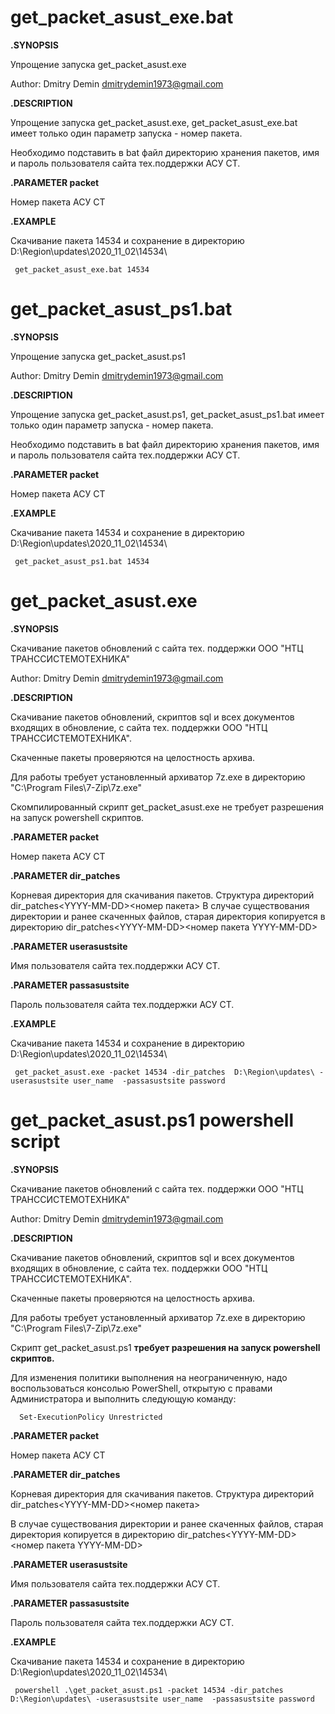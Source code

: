 # get_packet_asust_exe.bat

**.SYNOPSIS**

   Упрощение запуска get_packet_asust.exe 
   
   Author: Dmitry Demin dmitrydemin1973@gmail.com
   
 **.DESCRIPTION**

   Упрощение запуска get_packet_asust.exe, get_packet_asust_exe.bat имеет только один параметр запуска - номер пакета. 
   
   Необходимо подставить в bat файл директорию хранения пакетов, имя и пароль пользователя сайта тех.поддержки АСУ СТ.
   
**.PARAMETER packet**

   Номер пакета АСУ СТ 

**.EXAMPLE**

  Скачивание пакета 14534 и сохранение в директорию D:\Region\updates\2020_11_02\14534\ 

     get_packet_asust_exe.bat 14534


# get_packet_asust_ps1.bat

**.SYNOPSIS**

   Упрощение запуска get_packet_asust.ps1
   
   Author: Dmitry Demin dmitrydemin1973@gmail.com
   
 **.DESCRIPTION**

   Упрощение запуска get_packet_asust.ps1, get_packet_asust_ps1.bat имеет только один параметр запуска - номер пакета. 
   
   Необходимо подставить в bat файл директорию хранения пакетов, имя и пароль пользователя сайта тех.поддержки АСУ СТ.
   
**.PARAMETER packet**

   Номер пакета АСУ СТ 

**.EXAMPLE**

  Скачивание пакета 14534 и сохранение в директорию D:\Region\updates\2020_11_02\14534\ 

     get_packet_asust_ps1.bat 14534


# get_packet_asust.exe 

**.SYNOPSIS**

   Скачивание пакетов обновлений с сайта тех. поддержки ООО "НТЦ ТРАНССИСТЕМОТЕХНИКА"

   Author: Dmitry Demin dmitrydemin1973@gmail.com

**.DESCRIPTION**

  Скачивание пакетов обновлений, скриптов sql и всех документов входящих в обновление, с сайта тех. поддержки ООО "НТЦ ТРАНССИСТЕМОТЕХНИКА".
  
  Скаченные пакеты проверяются на целостность архива.
  
  Для работы требует установленный архиватор 7z.exe в директорию "C:\Program Files\7-Zip\7z.exe"

  Скомпилированный скрипт get_packet_asust.exe не требует разрешения на запуск powershell скриптов.

**.PARAMETER packet**

  Номер пакета АСУ СТ 

**.PARAMETER dir_patches**

 Корневая директория для скачивания пакетов. Структура директорий dir_patches\<YYYY-MM-DD>\<номер пакета>
 В случае существования директории и ранее скаченных файлов, старая директория копируется в директорию  dir_patches\<YYYY-MM-DD>\<номер пакета YYYY-MM-DD>

**.PARAMETER userasustsite**

 Имя пользователя сайта тех.поддержки АСУ СТ.

**.PARAMETER passasustsite**

  Пароль пользователя сайта тех.поддержки АСУ СТ.

**.EXAMPLE**

  Скачивание пакета 14534 и сохранение в директорию D:\Region\updates\2020_11_02\14534\ 

     get_packet_asust.exe -packet 14534 -dir_patches  D:\Region\updates\ -userasustsite user_name  -passasustsite password




# get_packet_asust.ps1 powershell script 

**.SYNOPSIS**

   Скачивание пакетов обновлений с сайта тех. поддержки ООО "НТЦ ТРАНССИСТЕМОТЕХНИКА"

   Author: Dmitry Demin dmitrydemin1973@gmail.com

**.DESCRIPTION**

  Скачивание пакетов обновлений, скриптов sql и всех документов входящих в обновление, с сайта тех. поддержки ООО "НТЦ ТРАНССИСТЕМОТЕХНИКА".
  
  Скаченные пакеты проверяются на целостность архива.
  
  Для работы требует установленный архиватор 7z.exe в директорию "C:\Program Files\7-Zip\7z.exe"

  Скрипт get_packet_asust.ps1 **требует разрешения на запуск powershell скриптов.**
  
  Для изменения политики выполнения на неограниченную, надо воспользоваться консолью PowerShell, открытую с правами Администратора и выполнить следующую команду:

      Set-ExecutionPolicy Unrestricted

**.PARAMETER packet**

  Номер пакета АСУ СТ 

**.PARAMETER dir_patches**

 Корневая директория для скачивания пакетов. Структура директорий dir_patches\<YYYY-MM-DD>\<номер пакета>
 
 В случае существования директории и ранее скаченных файлов, старая директория копируется в директорию  dir_patches\<YYYY-MM-DD>\<номер пакета YYYY-MM-DD>

**.PARAMETER userasustsite**

 Имя пользователя сайта тех.поддержки АСУ СТ.

**.PARAMETER passasustsite**

  Пароль пользователя сайта тех.поддержки АСУ СТ.

**.EXAMPLE**

  Скачивание пакета 14534 и сохранение в директорию D:\Region\updates\2020_11_02\14534\ 

     powershell .\get_packet_asust.ps1 -packet 14534 -dir_patches  D:\Region\updates\ -userasustsite user_name  -passasustsite password

